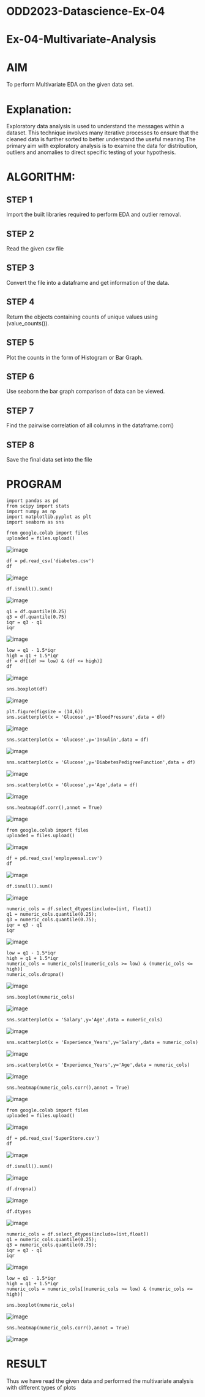 # ODD2023-Datascience-Ex-04
# Ex-04-Multivariate-Analysis
# AIM
To perform Multivariate EDA on the given data set.

# Explanation:
Exploratory data analysis is used to understand the messages within a dataset. This technique involves many iterative processes to ensure that the cleaned data is further sorted to better understand the useful meaning.The primary aim with exploratory analysis is to examine the data for distribution, outliers and anomalies to direct specific testing of your hypothesis.

# ALGORITHM:
## STEP 1
Import the built libraries required to perform EDA and outlier removal.

## STEP 2
Read the given csv file

## STEP 3
Convert the file into a dataframe and get information of the data.

## STEP 4
Return the objects containing counts of unique values using (value_counts()).

## STEP 5
Plot the counts in the form of Histogram or Bar Graph.

## STEP 6
Use seaborn the bar graph comparison of data can be viewed.

## STEP 7
Find the pairwise correlation of all columns in the dataframe.corr()

## STEP 8
Save the final data set into the file

# PROGRAM
```
import pandas as pd
from scipy import stats
import numpy as np
import matplotlib.pyplot as plt
import seaborn as sns
```
```
from google.colab import files
uploaded = files.upload()
```
![image](https://github.com/madhi43/ODD2023-Datascience-Ex-04/assets/103943383/b71bfd7f-974e-4b9b-8e82-6cf029bdd7a5)
```
df = pd.read_csv('diabetes.csv')
df
```
![image](https://github.com/madhi43/ODD2023-Datascience-Ex-04/assets/103943383/2a00aacf-1b9a-474b-b512-6e4f4831ce8f)
```
df.isnull().sum()
```
![image](https://github.com/madhi43/ODD2023-Datascience-Ex-04/assets/103943383/5385dd90-bafd-4b4f-bf71-4720d6b26166)
```
q1 = df.quantile(0.25)
q3 = df.quantile(0.75)
iqr = q3 - q1
iqr
```
![image](https://github.com/madhi43/ODD2023-Datascience-Ex-04/assets/103943383/6769f857-6a0b-46d5-878c-231b0d08200c)
```
low = q1 - 1.5*iqr
high = q1 + 1.5*iqr
df = df[(df >= low) & (df <= high)]
df
```
![image](https://github.com/madhi43/ODD2023-Datascience-Ex-04/assets/103943383/99a40faf-45c0-4356-9e02-1bee9f25fd82)
```
sns.boxplot(df)
```
![image](https://github.com/madhi43/ODD2023-Datascience-Ex-04/assets/103943383/2fb9cd21-f853-485e-b71d-03bf7e4e29d9)
```
plt.figure(figsize = (14,6))
sns.scatterplot(x = 'Glucose',y='BloodPressure',data = df)
```
![image](https://github.com/madhi43/ODD2023-Datascience-Ex-04/assets/103943383/ca13ed60-088e-42e7-b775-48e12858545e)
```
sns.scatterplot(x = 'Glucose',y='Insulin',data = df)
```
![image](https://github.com/madhi43/ODD2023-Datascience-Ex-04/assets/103943383/e9795f5a-138f-4331-b453-600e737f7460)
```
sns.scatterplot(x = 'Glucose',y='DiabetesPedigreeFunction',data = df)
```
![image](https://github.com/madhi43/ODD2023-Datascience-Ex-04/assets/103943383/292ff48f-4f73-4f47-88b1-47b63d08a986)
```
sns.scatterplot(x = 'Glucose',y='Age',data = df)
```
![image](https://github.com/madhi43/ODD2023-Datascience-Ex-04/assets/103943383/e380a82d-4188-48f5-95f5-c4c42a95a1f2)
```
sns.heatmap(df.corr(),annot = True)
```
![image](https://github.com/madhi43/ODD2023-Datascience-Ex-04/assets/103943383/2becb23e-c0a3-4f2d-8b09-fbfc7bf13986)
```
from google.colab import files
uploaded = files.upload()
```
![image](https://github.com/madhi43/ODD2023-Datascience-Ex-04/assets/103943383/240d17b3-d8b8-47cc-833d-4489e61ea9dd)
```
df = pd.read_csv('employeesal.csv')
df
```
![image](https://github.com/madhi43/ODD2023-Datascience-Ex-04/assets/103943383/f83c27b6-7668-46d0-879b-ba4c0441ff28)
```
df.isnull().sum()
```
![image](https://github.com/madhi43/ODD2023-Datascience-Ex-04/assets/103943383/d63878c9-9d8e-4a98-82a9-1d66044839c8)
```
numeric_cols = df.select_dtypes(include=[int, float])
q1 = numeric_cols.quantile(0.25);
q3 = numeric_cols.quantile(0.75);
iqr = q3 - q1
iqr
```
![image](https://github.com/madhi43/ODD2023-Datascience-Ex-04/assets/103943383/9b8bc57c-5d28-4793-8d75-0f3f5494944b)
```
low = q1 - 1.5*iqr
high = q1 + 1.5*iqr
numeric_cols = numeric_cols[(numeric_cols >= low) & (numeric_cols <= high)]
numeric_cols.dropna()
```
![image](https://github.com/madhi43/ODD2023-Datascience-Ex-04/assets/103943383/0d7f8dc0-da50-4597-b283-3ec6d2e06f3c)
```
sns.boxplot(numeric_cols)
```
![image](https://github.com/madhi43/ODD2023-Datascience-Ex-04/assets/103943383/a601c0a2-2ef5-405a-bb91-c53652e4fd9e)
```
sns.scatterplot(x = 'Salary',y='Age',data = numeric_cols)
```
![image](https://github.com/madhi43/ODD2023-Datascience-Ex-04/assets/103943383/3afff68d-6371-43df-8f8a-ceada7a1e76c)
```
sns.scatterplot(x = 'Experience_Years',y='Salary',data = numeric_cols)
```
![image](https://github.com/madhi43/ODD2023-Datascience-Ex-04/assets/103943383/85d5f194-7a56-4d24-949a-f75b4d6a9f6c)
```
sns.scatterplot(x = 'Experience_Years',y='Age',data = numeric_cols)
```
![image](https://github.com/madhi43/ODD2023-Datascience-Ex-04/assets/103943383/ca4c0e39-a6a9-4eff-a8f6-25be9701da97)
```
sns.heatmap(numeric_cols.corr(),annot = True)
```
![image](https://github.com/madhi43/ODD2023-Datascience-Ex-04/assets/103943383/3ec3974b-7d24-468d-baf5-2fdcd6fe7abb)
```
from google.colab import files
uploaded = files.upload()
```
![image](https://github.com/madhi43/ODD2023-Datascience-Ex-04/assets/103943383/90a01b93-23a5-4bcb-b8d2-0fb7f1ebcf55)
```
df = pd.read_csv('SuperStore.csv')
df
```
![image](https://github.com/madhi43/ODD2023-Datascience-Ex-04/assets/103943383/6a02623e-dad9-49a1-89f2-c186105fbfde)
```
df.isnull().sum()
```
![image](https://github.com/madhi43/ODD2023-Datascience-Ex-04/assets/103943383/33652faf-53bc-465c-85af-de2554cb8061)
```
df.dropna()
```
![image](https://github.com/madhi43/ODD2023-Datascience-Ex-04/assets/103943383/845e87be-538f-4ae9-9698-db2fa682c6de)
```
df.dtypes
```
![image](https://github.com/madhi43/ODD2023-Datascience-Ex-04/assets/103943383/dcd2349f-3ee9-47f4-96d7-0bc88960de5e)
```
numeric_cols = df.select_dtypes(include=[int,float])
q1 = numeric_cols.quantile(0.25);
q3 = numeric_cols.quantile(0.75);
iqr = q3 - q1
iqr
```
![image](https://github.com/madhi43/ODD2023-Datascience-Ex-04/assets/103943383/1201713a-71f1-4b7e-be7e-0cb5d3f857a2)
```
low = q1 - 1.5*iqr
high = q1 + 1.5*iqr
numeric_cols = numeric_cols[(numeric_cols >= low) & (numeric_cols <= high)]
```
```
sns.boxplot(numeric_cols)
```
![image](https://github.com/madhi43/ODD2023-Datascience-Ex-04/assets/103943383/928a091f-f407-4685-9519-e24e1a6a86c4)
```
sns.heatmap(numeric_cols.corr(),annot = True)
```
![image](https://github.com/madhi43/ODD2023-Datascience-Ex-04/assets/103943383/434d2b1b-5813-47be-a245-6dd1436a1832)

# RESULT
Thus we have read the given data and performed the multivariate analysis with different types of plots
